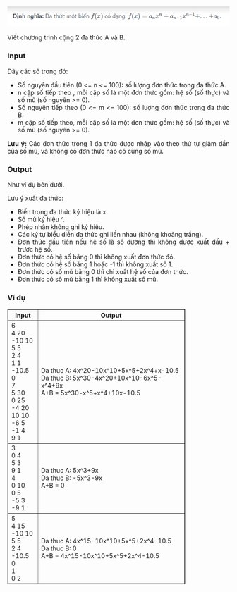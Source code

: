 ![Alt text](image.png)

<p style="text-align: justify;">Viết chương trình cộng 2 đa thức A và B.</p>

<p style="text-align: justify;"><!--<h3><span class="math-tex">\(S={ }\)</span></h3>
--></p>

<h3 style="text-align: justify;"><strong>Input</strong></h3>

<p style="text-align: justify;">Dãy các số trong đó:</p>

<ul>
	<li style="text-align: justify;">Số nguyên đầu tiên (0 &lt;= n &lt;= 100): số lượng đơn thức trong đa thức A.</li>
	<li style="text-align: justify;">n cặp số tiếp theo , mỗi cặp số là một đơn thức gồm: hệ số (số thực) và số mũ (số nguyên &gt;= 0).</li>
	<li style="text-align: justify;">Số nguyên tiếp theo (0 &lt;= m &lt;= 100): số lượng đơn thức trong đa thức B.</li>
	<li style="text-align: justify;">m cặp số tiếp theo, mỗi cặp số là một đơn thức gồm: hệ số (số thực) và số mũ (số nguyên &gt;= 0).</li>
</ul>

<p style="text-align: justify;"><strong>Lưu ý: </strong>Các đơn thức trong 1 đa thức được nhập vào theo thứ tự giảm dần của số mũ, và không có đơn thức nào có cùng số mũ.</p>

<h3 style="text-align: justify;"><strong>Output</strong></h3>

<p style="text-align: justify;">Như ví dụ bên dưới.</p>

<p style="text-align: justify;">Lưu ý xuất đa thức:</p>

<ul>
	<li style="text-align: justify;">Biến trong đa thức ký hiệu là x.</li>
	<li style="text-align: justify;">Số mũ ký hiệu ^.</li>
	<li style="text-align: justify;">Phép nhân không ghi ký hiệu.</li>
	<li style="text-align: justify;">Các ký tự biểu diễn đa thức ghi liền nhau (không khoảng trắng).</li>
	<li style="text-align: justify;">Đơn thức đầu tiên nếu hệ số là số dương thì không được xuất dấu + trước hệ số.</li>
	<li style="text-align: justify;">Đơn thức có hệ số bằng 0 thì không xuất đơn thức đó.</li>
	<li style="text-align: justify;">Đơn thức có hệ số bằng 1 hoặc -1 thì không xuất số 1.</li>
	<li style="text-align: justify;">Đơn thức có số mũ bằng 0 thì chỉ xuất hệ số của đơn thức.</li>
	<li style="text-align: justify;">Đơn thức có số mũ bằng 1 thì không xuất số mũ.</li>
</ul>

<h3 style="text-align: justify;"><strong>Ví dụ</strong></h3>

<table align="center" border="1" cellpadding="1" cellspacing="1" style="width:80%">
	<thead>
		<tr>
			<th scope="col" style="text-align: center;"><strong>Input</strong></th>
			<th scope="col" style="text-align: center;"><strong>Output</strong></th>
		</tr>
	</thead>
	<tbody>
		<tr>
			<td>6<br>
			4 20<br>
			-10 10<br>
			5 5<br>
			2 4<br>
			1 1<br>
			-10.5 0<br>
			7<br>
			5 30<br>
			0 25<br>
			-4 20<br>
			10 10<br>
			-6 5<br>
			-1 4<br>
			9 1</td>
			<td>Da thuc A: 4x^20-10x^10+5x^5+2x^4+x-10.5<br>
			Da thuc B: 5x^30-4x^20+10x^10-6x^5-x^4+9x<br>
			A+B = 5x^30-x^5+x^4+10x-10.5</td>
		</tr>
		<tr>
			<td>3<br>
			0 4<br>
			5 3<br>
			9 1<br>
			4<br>
			0 10<br>
			0 5<br>
			-5 3<br>
			-9 1</td>
			<td>Da thuc A: 5x^3+9x<br>
			Da thuc B: -5x^3-9x<br>
			A+B = 0</td>
		</tr>
		<tr>
			<td>5<br>
			4 15<br>
			-10 10<br>
			5 5<br>
			2 4<br>
			-10.5 0<br>
			1<br>
			0 2</td>
			<td>Da thuc A: 4x^15-10x^10+5x^5+2x^4-10.5<br>
			Da thuc B: 0<br>
			A+B = 4x^15-10x^10+5x^5+2x^4-10.5</td>
		</tr>
	</tbody>
</table>
		</div>